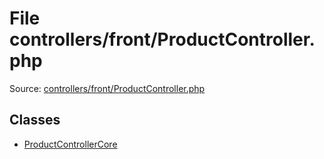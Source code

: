 File controllers/front/ProductController.php
=========

Source: [controllers/front/ProductController.php](https://github.com/PrestaShop/PrestaShop/blob/1.6.0.5/controllers/front/ProductController.php)


Classes
-------

* [ProductControllerCore](class.ProductControllerCore.md)

